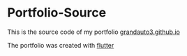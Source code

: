 # Portfolio-Source

This is the source code of my portfolio [grandauto3.github.io](https://grandauto3.github.io)

The portfolio was created with [flutter](https://flutter.dev)
